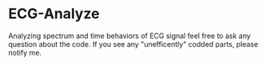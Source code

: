 # ECG-Analyze
Analyzing spectrum and time behaviors of ECG signal
feel free to ask any question about the code.
If you see any "unefficently" codded parts, please notify me. 
